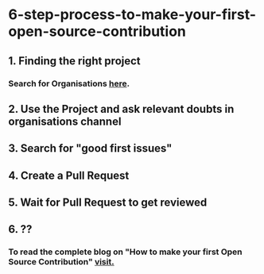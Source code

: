 # 6-step-process-to-make-your-first-open-source-contribution


<h2> 1. Finding the right project </h2>

### Search for Organisations [here](https://summerofcode.withgoogle.com/archive/2021/organizations).

<h2> 2. Use the Project and ask relevant doubts in organisations channel </h2>

<h2> 3. Search for "good first issues" </h2>

<h2> 4. Create a Pull Request </h2>

<h2> 5. Wait for Pull Request to get reviewed </h2>

<h2> 6. ?? </h2>

### To read the complete blog on "How to make your first Open Source Contribution" [visit.](https://utkarshnagar.hashnode.dev/make-your-first-open-source-contribution) 
